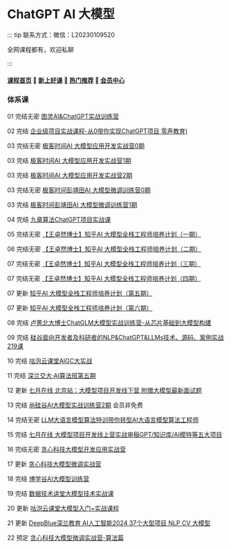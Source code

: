 # ChatGPT AI 大模型

::: tip
联系方式：微信：L20230109520

全网课程都有，欢迎私聊

:::

#### [**课程首页**](../../README.md) 💖 [**新上好课**](./xshk.md) 💖 [**热门推荐**](./rmtj.md) 💖 [**会员中心**](./vip.md)

### 体系课

01 完结无密 [图灵AI&ChatGPT实战训练营](https://appgpn9idwb6991.h5.xiaoeknow.com/v1/goods/goods_detail/p_6423fc52e4b0b0bc2bcf0677?fromH5=true) 

02 完结 [企业级项目实战课程-从0带你实现ChatGPT项目 零声教育)](https://ke.qq.com/course/6031074) 

03 完结无密 [极客时间AI 大模型应用开发实战营0期](https://u.geekbang.org/subject/llm) 

03 完结 [极客时间AI 大模型应用开发实战营1期](https://u.geekbang.org/subject/llm)

03 完结  [极客时间AI 大模型应用开发实战营2期](https://u.geekbang.org/subject/llm)

03 完结无密 [极客时间彭靖田AI 大模型微调训练营0期](https://u.geekbang.org/subject/finetuning)

03 完结 [极客时间彭靖田AI 大模型微调训练营1期](https://u.geekbang.org/subject/finetuning)

04 完结 [九章算法ChatGPT项目实战课](https://www.jiuzhang.com/course/150) 

05 完结无密 [【王卓然博士】知乎AI 大模型全栈工程师培养计划（一期）](
https://www.zhihu.com/xen/market/remix/training/1658062407640682496?utm_campaign=zhihumarket&utm_medium=social&utm_source=wechat&utm_content=messages_share) 

06 完结无密 [【王卓然博士】知乎AI 大模型全栈工程师培养计划（二期）](https://www.zhihu.com/education/training/course-detail/1666833802491203584)

07 完结无密 [【王卓然博士】知乎AI 大模型全栈工程师培养计划（三期）](https://www.zhihu.com/education/training/course-detail/1686055867055710208)

07 完结无密 [【王卓然博士】知乎AI 大模型全栈工程师培养计划（四期）](https://www.zhihu.com/education/training/course-detail/1703060363610918912)

07 更新 [知乎AI 大模型全栈工程师培养计划（第五期）](https://www.zhihu.com/education/training/course-detail/1717503634072510464)

07 更新 [知乎AI 大模型全栈工程师培养计划（第六期）](https://www.zhihu.com/education/training/course-detail/1717503634072510464)

08 完结  [卢菁北大博士ChatGLM大模型实战训练营-从芯片基础到大模型构建](https://app4tvrkyjd6910.h5.xiaoeknow.com/v1/goods/goods_detail/p_649bb2b3e4b0cf39e6dd99f3?type=3) 

09 完结 [硅谷面向开发者及科研者的NLP&ChatGPT&LLMs技术、源码、案例实战219课](https://appybiyrtzd9613.h5.xiaoeknow.com/v1/goods/goods_detail/p_62277327e4b066e9608d08ba)

10 完结 [咕泡云课堂AIGC大实战](https://ke.gupaoedu.cn/course/vip/2101)

11 完结 [深兰交大·AI算法班第五期](http://ai.aijdjy.com/index.html) 

12 更新 [七月在线 北京站：大模型项目开发线下营 附赠大模型最新面试题](https://www.julyedu.com/course/getDetail/490)

13 完结 [尚硅谷AI大模型实战训练营2期](http://www.atguigu.com/ai/) 会员非免费

14 完结无密 [LLM大语言模型算法特训带你转型AI大语言模型算法工程师](https://class.imooc.com/sale/llm)

15 完结 [七月在线 大模型项目开发线上营实战审稿GPT/知识库/AI模特等五大项目](https://www.julyedu.com/course/getDetail/498) 

16 完结无密 [贪心科技大模型开发应用实战营](https://www.greedyai.com/ai-courses/LLM_developing)

17 更新 [贪心科技大模型微调实战营](https://www.greedyai.com/ai-courses/LLM_finetuning)

18 完结 [博学谷AI大模型训练营](https://www.boxuegu.com/live/detail-10046.html)

19 完结 [数据技术讲堂大模型技术实战课](https://appze9inzwc2314.pc.xiaoe-tech.com/p/t_pc/goods_pc_detail/goods_detail/p_64467371e4b0cf39e6c0c026?product_id=p_64467371e4b0cf39e6c0c026)

20 更新 [咕泡云课堂大模型入门+实战课程](https://ke.gupaoedu.cn/course/vip/2371)

21 更新 [DeepBlue深兰教育 AI人工智能2024 37个大型项目 NLP CV 大模型](http://ai.aijdjy.com/ke-cheng-da-gang.html)

22 预定 [贪心科技大模型微调实战营-算法篇](https://www.greedyai.com/ai-courses/LLM_finetuning_algorithm)
